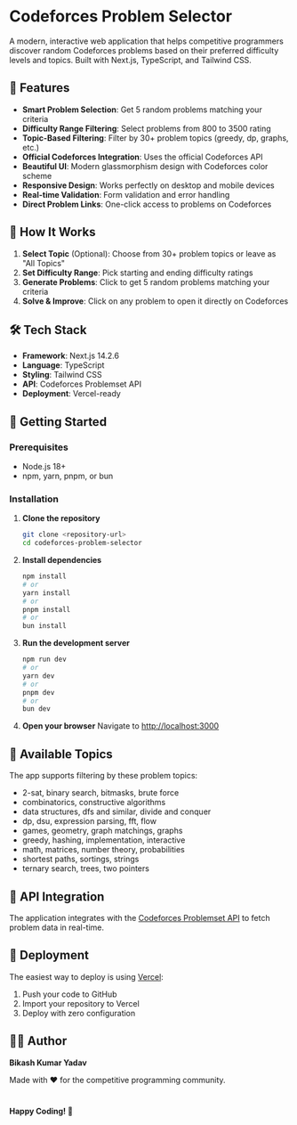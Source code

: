 # Codeforces Problem Selector

A modern, interactive web application that helps competitive programmers discover random Codeforces problems based on their preferred difficulty levels and topics. Built with Next.js, TypeScript, and Tailwind CSS.

## 🚀 Features

- **Smart Problem Selection**: Get 5 random problems matching your criteria
- **Difficulty Range Filtering**: Select problems from 800 to 3500 rating
- **Topic-Based Filtering**: Filter by 30+ problem topics (greedy, dp, graphs, etc.)
- **Official Codeforces Integration**: Uses the official Codeforces API
- **Beautiful UI**: Modern glassmorphism design with Codeforces color scheme
- **Responsive Design**: Works perfectly on desktop and mobile devices
- **Real-time Validation**: Form validation and error handling
- **Direct Problem Links**: One-click access to problems on Codeforces

## 🎯 How It Works

1. **Select Topic** (Optional): Choose from 30+ problem topics or leave as "All Topics"
2. **Set Difficulty Range**: Pick starting and ending difficulty ratings
3. **Generate Problems**: Click to get 5 random problems matching your criteria
4. **Solve & Improve**: Click on any problem to open it directly on Codeforces



## 🛠️ Tech Stack

- **Framework**: Next.js 14.2.6
- **Language**: TypeScript
- **Styling**: Tailwind CSS
- **API**: Codeforces Problemset API
- **Deployment**: Vercel-ready

## 🚀 Getting Started

### Prerequisites

- Node.js 18+ 
- npm, yarn, pnpm, or bun

### Installation

1. **Clone the repository**
   ```bash
   git clone <repository-url>
   cd codeforces-problem-selector
   ```

2. **Install dependencies**
   ```bash
   npm install
   # or
   yarn install
   # or
   pnpm install
   # or
   bun install
   ```

3. **Run the development server**
   ```bash
   npm run dev
   # or
   yarn dev
   # or
   pnpm dev
   # or
   bun dev
   ```

4. **Open your browser**
   Navigate to [http://localhost:3000](http://localhost:3000)



## 🎯 Available Topics

The app supports filtering by these problem topics:
- 2-sat, binary search, bitmasks, brute force
- combinatorics, constructive algorithms
- data structures, dfs and similar, divide and conquer
- dp, dsu, expression parsing, fft, flow
- games, geometry, graph matchings, graphs
- greedy, hashing, implementation, interactive
- math, matrices, number theory, probabilities
- shortest paths, sortings, strings
- ternary search, trees, two pointers

## 🔧 API Integration

The application integrates with the [Codeforces Problemset API](https://codeforces.com/apiHelp/method#problemset.problems) to fetch problem data in real-time.



## 🚀 Deployment

The easiest way to deploy is using [Vercel](https://vercel.com):

1. Push your code to GitHub
2. Import your repository to Vercel
3. Deploy with zero configuration

## 👨‍💻 Author

**Bikash Kumar Yadav**

Made with ❤️ for the competitive programming community.

#
**Happy Coding! 🚀**
